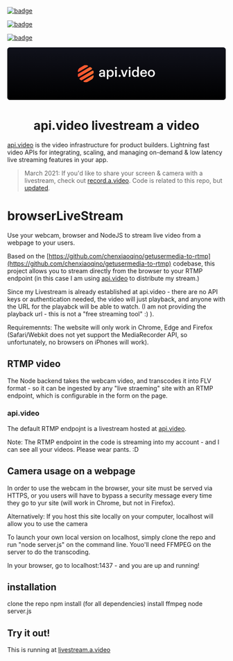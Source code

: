 [![badge](https://img.shields.io/twitter/follow/api_video?style=social)](https://twitter.com/intent/follow?screen_name=api_video)

[![badge](https://img.shields.io/github/stars/apivideo/browserLiveStream?style=social)](https://github.com/apivideo/browserLiveStream)

[![badge](https://img.shields.io/discourse/topics?server=https%3A%2F%2Fcommunity.api.video)](https://community.api.video)

![](https://github.com/apivideo/API_OAS_file/blob/master/apivideo_banner.png)


<h1 align="center">api.video livestream a video</h1>

[api.video](https://api.video) is the video infrastructure for product builders. Lightning fast video APIs for integrating, scaling, and managing on-demand & low latency live streaming features in your app.


> March 2021:  If you'd like to share your screen & camera with a livestream, check out [record.a.video](https://record.a.video).  Code is related to this repo, but [updated](https://github.com/dougsillars/recordavideo).

# browserLiveStream
Use your webcam, browser and NodeJS to stream live video from a webpage to your users.

Based on the [https://github.com/chenxiaoqino/getusermedia-to-rtmp](https://github.com/chenxiaoqino/getusermedia-to-rtmp) codebase, 
this project allows you to stream directly from the browser to your RTMP endpoint (in this case I am using [api.video](https://api.video) to distribute my stream.)

Since my Livestream is already established at api.video - there are no API keys or authentication needed, the video will just playback, and anyone with the URL for the playabck will be able to watch.  (I am not providing the playback url - this is not a "free streaming tool" :) ).

Requiremennts:  The website will only work in Chrome, Edge and Firefox (Safari/Webkit does not yet support the MediaRecorder API, so unfortunately, no browsers on iPhones will work).

## RTMP video
 The Node backend takes the webcam video, and transcodes it into FLV format - so it can be ingested by any "live straeming" site with an RTMP endpoint, which is configurable in the form on the page.

### api.video

The default RTMP endpojnt is a livestream hosted at [api.video](https://api.video).  

Note: The RTMP endpoint in the code is streaming into my account - and I can see all your videos. Please wear pants. :D

## Camera usage on a webpage

In order to use the webcam in the browser, your site must be served via HTTPS, or you users will have to bypass a security message every time they go to yur site (will work in Chrome, but not in Firefox).  

Alternatively: If you host this site locally on your computer, localhost will allow you to use the camera

To launch your own local version on localhost, simply clone the repo and run "node server.js" on the command line. Youo'll need FFMPEG on the server to do the transcoding. 

In your browser, go to  localhost:1437 - and you are up and running!


## installation

clone the repo
npm install (for all dependencies)
install ffmpeg
node server.js

## Try it out!
This is running at [livestream.a.video](https://livestream.a.video)
